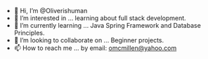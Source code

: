 - 👋 Hi, I’m @Oliverishuman
- 👀 I’m interested in ... learning about full stack development.
- 🌱 I’m currently learning ... Java Spring Framework and Database Principles.
- 💞️ I’m looking to collaborate on ... Beginner projects.
- 📫 How to reach me ... by email: omcmillen@yahoo.com

<!---
Oliverishuman/Oliverishuman is a ✨ special ✨ repository because its `README.md` (this file) appears on your GitHub profile.
You can click the Preview link to take a look at your changes.
--->
